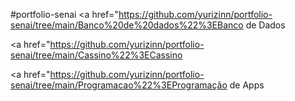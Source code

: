 #portfolio-senai
<a href="https://github.com/yurizinn/portfolio-senai/tree/main/Banco%20de%20dados%22%3EBanco de Dados</a>

<a href="https://github.com/yurizinn/portfolio-senai/tree/main/Cassino%22%3ECassino</a>

<a href="https://github.com/yurizinn/portfolio-senai/tree/main/Programacao%22%3EProgramação de Apps</a>
